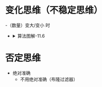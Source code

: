 
# 变化思维（不稳定思维）
  -（数量）变大/变小 时
  - <details>
    <summary>算法图解-11.6</summary>
    
    - 每当有人发布链接时，你都要检查它以前是否发布过，因为之前未发布过的故事更有价值
    - Google可能有一个庞大的散列表，其中的键是已搜集的网页，值为bool类型
    - 面临海量数据时，占用大量的存储空间问题 --> 布隆过滤器
     
  </details>

# 否定思维
  - 绝对准确
    - 不用绝对准确（布隆过滤器）
